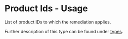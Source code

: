 # Product Ids - Usage

List of product IDs to which the remediation applies.

Further description of this type can be found under [types](types/products-usage.en.md).

